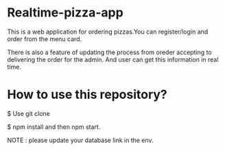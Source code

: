 # Realtime-pizza-app
This is a web application for ordering pizzas.You can register/login and order from the menu card. 



There is also a feature of updating the process from oreder accepting to delivering the order for the admin. And user can get this information in real time.

# How to use this repository?
$ Use git clone


$ npm install and then npm start.



NOTE : please update your database link in the env.
